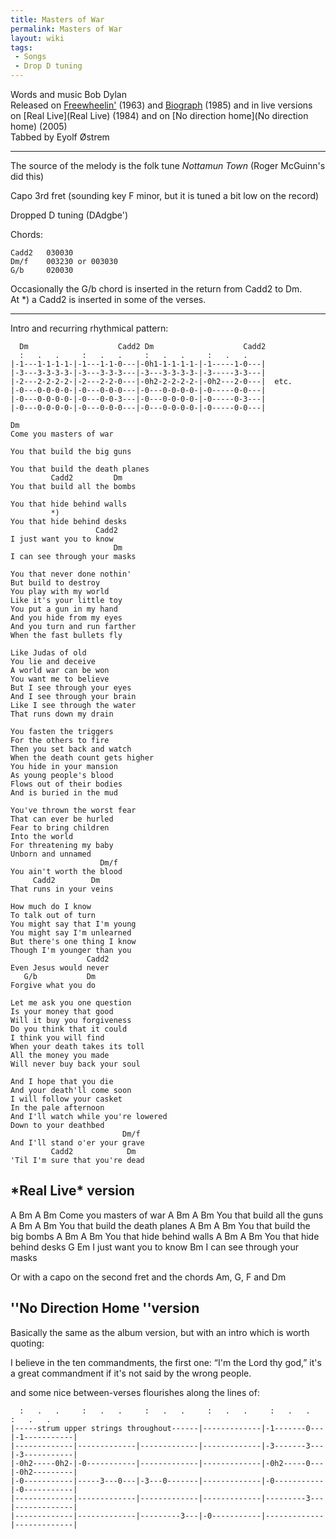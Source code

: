 ```yaml
---
title: Masters of War
permalink: Masters of War
layout: wiki
tags:
 - Songs
 - Drop D tuning
---
```


Words and music Bob Dylan  
Released on [Freewheelin'](Freewheelin') (1963) and
[Biograph](Biograph) (1985) and in live versions on [Real
Live](Real Live) (1984) and on [No direction
home](No direction home) (2005)  
Tabbed by Eyolf Østrem

* * * * *

The source of the melody is the folk tune *Nottamun Town* (Roger
McGuinn's did this)

Capo 3rd fret (sounding key F minor, but it is tuned a bit low on the
record)

Dropped D tuning (DAdgbe')

Chords:

    Cadd2   030030
    Dm/f    003230 or 003030
    G/b     020030

Occasionally the G/b chord is inserted in the return from Cadd2 to Dm.  
At \*) a Cadd2 is inserted in some of the verses.

* * * * *

Intro and recurring rhythmical pattern:

      Dm                    Cadd2 Dm                    Cadd2
      :   .   .     :   .   .     :   .   .     :   .   .
    |-1---1-1-1-1-|-1---1-1-0---|-0h1-1-1-1-1-|-1-----1-0---|
    |-3---3-3-3-3-|-3---3-3-3---|-3---3-3-3-3-|-3-----3-3---|
    |-2---2-2-2-2-|-2---2-2-0---|-0h2-2-2-2-2-|-0h2---2-0---|  etc.
    |-0---0-0-0-0-|-0---0-0-0---|-0---0-0-0-0-|-0-----0-0---|
    |-0---0-0-0-0-|-0---0-0-3---|-0---0-0-0-0-|-0-----0-3---|
    |-0---0-0-0-0-|-0---0-0-0---|-0---0-0-0-0-|-0-----0-0---|

    Dm
    Come you masters of war

    You that build the big guns

    You that build the death planes
             Cadd2         Dm
    You that build all the bombs

    You that hide behind walls
             *)
    You that hide behind desks
                       Cadd2
    I just want you to know
                           Dm
    I can see through your masks

    You that never done nothin'
    But build to destroy
    You play with my world
    Like it's your little toy
    You put a gun in my hand
    And you hide from my eyes
    And you turn and run farther
    When the fast bullets fly

    Like Judas of old
    You lie and deceive
    A world war can be won
    You want me to believe
    But I see through your eyes
    And I see through your brain
    Like I see through the water
    That runs down my drain

    You fasten the triggers
    For the others to fire
    Then you set back and watch
    When the death count gets higher
    You hide in your mansion
    As young people's blood
    Flows out of their bodies
    And is buried in the mud

    You've thrown the worst fear
    That can ever be hurled
    Fear to bring children
    Into the world
    For threatening my baby
    Unborn and unnamed
                        Dm/f
    You ain't worth the blood
         Cadd2        Dm
    That runs in your veins

    How much do I know
    To talk out of turn
    You might say that I'm young
    You might say I'm unlearned
    But there's one thing I know
    Though I'm younger than you
                     Cadd2
    Even Jesus would never
       G/b           Dm
    Forgive what you do

    Let me ask you one question
    Is your money that good
    Will it buy you forgiveness
    Do you think that it could
    I think you will find
    When your death takes its toll
    All the money you made
    Will never buy back your soul

    And I hope that you die
    And your death'll come soon
    I will follow your casket
    In the pale afternoon
    And I'll watch while you're lowered
    Down to your deathbed
                             Dm/f
    And I'll stand o'er your grave
             Cadd2            Dm
    'Til I'm sure that you're dead

<h2 class="songversion">
*Real Live* version

</h2>
                     A  Bm    A  Bm
    Come you masters of war
                   A       Bm     A  Bm
    You that build all the guns
                       A     Bm     A  Bm
    You that build the death planes
                       A   Bm     A  Bm
    You that build the big bombs
                    A    Bm     A  Bm
    You that hide behind walls
                    A    Bm     A  Bm
    You that hide behind desks
           G                 Em
    I just want you to know
                           Bm
    I can see through your masks

Or with a capo on the second fret and the chords Am, G, F and Dm

<h2 class="songversion">
''No Direction Home ''version

</h2>
Basically the same as the album version, but with an intro which is
worth quoting:

I believe in the ten commandments, the first one: “I'm the Lord thy
god,” it's a great commandment if it's not said by the wrong people.

and some nice between-verses flourishes along the lines of:

      :   .   .     :   .   .     :   .   .     :   .   .     :   .   .     :   .   .
    |-----strum upper strings throughout------|-------------|-1-------0---|-1-----------|
    |-------------|-------------|-------------|-------------|-3-------3---|-3-----------|
    |-0h2-----0h2-|-0-----------|-------------|-------------|-0h2-----0---|-0h2---------|
    |-0-----------|-----3---0---|-3---0-------|-------------|-0-----------|-0-----------|
    |-------------|-------------|-------------|-------------|---------3---|-------------|
    |-------------|-------------|---------3---|-0-----------|-------------|-------------|
